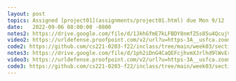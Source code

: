 ```yaml
---
layout: post
topics: Assigned [project01](assignments/project01.html) due Mon 9/12
date:   2022-09-06 08:00:00 -0800
notes2: https://drive.google.com/file/d/1JkhGfmE7kLFBDY8nmfZSs85u4QcujVFK/view?usp=sharing
video2: https://urldefense.proofpoint.com/v2/url?u=https-3A__usfca.zoom.us_rec_share_aHoFg6mVRGVZQrqgA3rEetXLHj4RCvcDESAM63EaUzXc2YO2B-5FQ4ehggXh0RYlUW.PTojBVI0Yqgbxhg7&d=DwMFAw&c=qgVugHHq3rzouXkEXdxBNQ&r=m_kj74_wYREst25SeYd3VZT3dlVY49Gcmu167aW541I&m=FB_DvHHN57olx8g_rNHj4Q-K_PBRRAVsa2uUpet5M_3fAO2owfvdbILinFgCxbsM&s=HyHpeyRq2arnR6ARHA2k4T4THg-eKkbF7I8jCcVHVpA&e=
code2: https://github.com/cs221-0203-f22/inclass/tree/main/week03/section02/memory
notes3: https://drive.google.com/file/d/1ph2iDnG4CaQEFcjhvmXJrlhd9lWvErXa/view?usp=sharing
video3: https://urldefense.proofpoint.com/v2/url?u=https-3A__usfca.zoom.us_rec_share_KeDjPlxstBS0QnCjF027F1Ok-2Dk8samMzc4EKyS7zpSOeaUu8aZUW1oswWFdAcVnx.0k5ZqVrrZ3nmS6-2D5&d=DwMFAw&c=qgVugHHq3rzouXkEXdxBNQ&r=m_kj74_wYREst25SeYd3VZT3dlVY49Gcmu167aW541I&m=6ykhiMRweF9AsOz_0JLQXbVQOdKBJRmtYny5adD340BQYVK5hyqYoy6cBIWUXyJY&s=pY_D47l1VEljy1KBlZDug7_NvUVOwhcFK2s28LCujaw&e=
code3: https://github.com/cs221-0203-f22/inclass/tree/main/week03/section03
---
```

